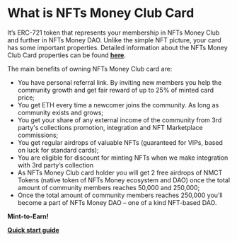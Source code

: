 # What is NFTs Money Club Card

It’s ERC-721 token that represents your membership in NFTs Money Club and further in NFTs Money DAO. Unlike the simple NFT picture, your card has some important properties. Detailed information about the NFTs Money Club Card properties can be found [**here**](nfts-money-club-card-properties.md).

The main benefits of owning NFTs Money Club card are:

* You have personal referral link. By inviting new members you help the community growth and get fair reward of up to 25% of minted card price;
* You get ETH every time a newcomer joins the community. As long as community exists and grows;
* You get your share of any external income of the community from 3rd party's collections promotion, integration and NFT Marketplace commissions;
* You get regular airdrops of valuable NFTs (guaranteed for VIPs, based on luck for standard cards);
* You are eligible for discount for minting NFTs when we make integration with 3rd party’s collection
* As NFTs Money Club card holder you will get 2 free airdrops of NMCT Tokens (native token of NFTs Money ecosystem and DAO) once the total amount of community members reaches 50,000 and 250,000;
* Once the total amount of community members reaches 250,000 you’ll become a part of NFTs Money DAO – one of a kind NFT-based DAO.

**Mint-to-Earn!**

[**Quick start guide**](getting-started.md)
